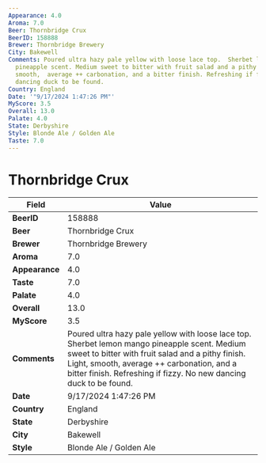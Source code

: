 ```yaml
---
Appearance: 4.0
Aroma: 7.0
Beer: Thornbridge Crux
BeerID: 158888
Brewer: Thornbridge Brewery
City: Bakewell
Comments: Poured ultra hazy pale yellow with loose lace top.  Sherbet lemon mango
  pineapple scent. Medium sweet to bitter with fruit salad and a pithy finish. Light,
  smooth,  average ++ carbonation, and a bitter finish. Refreshing if fizzy. No new
  dancing duck to be found.
Country: England
Date: '"9/17/2024 1:47:26 PM"'
MyScore: 3.5
Overall: 13.0
Palate: 4.0
State: Derbyshire
Style: Blonde Ale / Golden Ale
Taste: 7.0
---
```


# Thornbridge Crux

| Field         | Value |
|---------------|-------|
| **BeerID** | 158888 |
| **Beer** | Thornbridge Crux |
| **Brewer** | Thornbridge Brewery |
| **Aroma** | 7.0 |
| **Appearance** | 4.0 |
| **Taste** | 7.0 |
| **Palate** | 4.0 |
| **Overall** | 13.0 |
| **MyScore** | 3.5 |
| **Comments** | Poured ultra hazy pale yellow with loose lace top.  Sherbet lemon mango pineapple scent. Medium sweet to bitter with fruit salad and a pithy finish. Light, smooth,  average ++ carbonation, and a bitter finish. Refreshing if fizzy. No new dancing duck to be found. |
| **Date** | 9/17/2024 1:47:26 PM |
| **Country** | England |
| **State** | Derbyshire |
| **City** | Bakewell |
| **Style** | Blonde Ale / Golden Ale |
